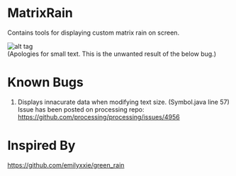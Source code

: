 # MatrixRain
Contains tools for displaying custom matrix rain on screen.

![alt tag](rainbow-matrix.gif)  
(Apologies for small text. This is the unwanted result of the below bug.)

# Known Bugs  
1. Displays innacurate data when modifying text size. (Symbol.java line 57)
Issue has been posted on processing repo: https://github.com/processing/processing/issues/4956

# Inspired By
https://github.com/emilyxxie/green_rain
